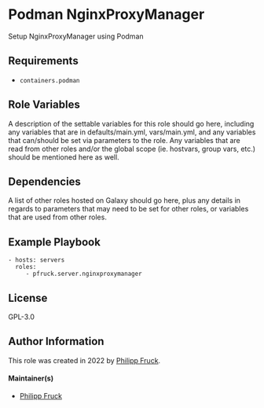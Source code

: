 Podman NginxProxyManager
=========

Setup NginxProxyManager using Podman

Requirements
------------

- `containers.podman`

Role Variables
--------------

A description of the settable variables for this role should go here, including any variables that are in defaults/main.yml, vars/main.yml, and any variables that can/should be set via parameters to the role. Any variables that are read from other roles and/or the global scope (ie. hostvars, group vars, etc.) should be mentioned here as well.

Dependencies
------------

A list of other roles hosted on Galaxy should go here, plus any details in regards to parameters that may need to be set for other roles, or variables that are used from other roles.

Example Playbook
----------------

    - hosts: servers
      roles:
         - pfruck.server.nginxproxymanager

License
-------

GPL-3.0

Author Information
------------------

This role was created in 2022 by [Philipp Fruck](p-fruck.eu).

#### Maintainer(s)

- [Philipp Fruck](https://github.com/p-fruck)
